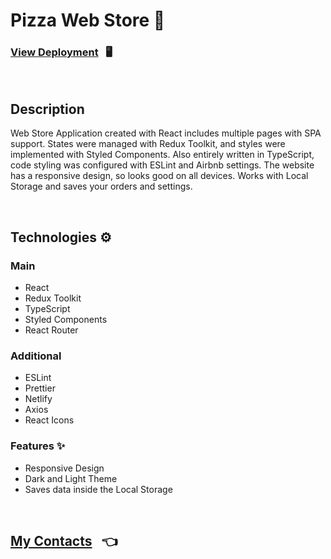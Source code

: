 # Pizza Web Store 🍕

### [View Deployment](https://pizza-store-application.netlify.app/) &nbsp; 🖥️

<br/>

## Description
Web Store Application created with React includes multiple pages with SPA support. States were managed with Redux Toolkit, and styles were implemented with Styled Components. Also entirely written in TypeScript, code styling was configured with ESLint and Airbnb settings. The website has a responsive design, so looks good on all devices. Works with Local Storage and saves your orders and settings.

<br/>

## Technologies ⚙️

### Main

- React
- Redux Toolkit
- TypeScript
- Styled Components
- React Router

### Additional

- ESLint
- Prettier
- Netlify
- Axios
- React Icons

### Features ✨

- Responsive Design
- Dark and Light Theme
- Saves data inside the Local Storage

<br/>

## [My Contacts](https://github.com/AlexandrSpevakov#contact-me) &nbsp; 👈
